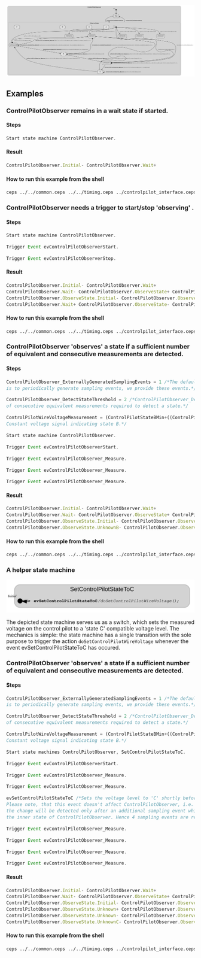 ![](img/controlpilot_observer.svg)

## Examples


### ControlPilotObserver remains in a wait state if started.


#### Steps


```javascript
Start state machine ControlPilotObserver.
```

#### Result
```javascript
ControlPilotObserver.Initial- ControlPilotObserver.Wait+ 
```

#### How to run this example from the shell
```bash
ceps ../../common.ceps ../../timing.ceps ../controlpilot_interface.ceps ../controlpilot.ceps controlpilot_observer_interface.ceps controlpilot_observer.ceps readme_scenario_1.ceps 
```


### ControlPilotObserver needs a trigger to start/stop  'observing' .


#### Steps


```javascript
Start state machine ControlPilotObserver.
```

```javascript
Trigger Event evControlPilotObserverStart.
```

```javascript
Trigger Event evControlPilotObserverStop.
```

#### Result
```javascript
ControlPilotObserver.Initial- ControlPilotObserver.Wait+ 
ControlPilotObserver.Wait- ControlPilotObserver.ObserveState+ ControlPilotObserver.ObserveState.Initial+ 
ControlPilotObserver.ObserveState.Initial- ControlPilotObserver.ObserveState.UnknownE+ 
ControlPilotObserver.Wait+ ControlPilotObserver.ObserveState- ControlPilotObserver.ObserveState.UnknownE- 
```

#### How to run this example from the shell
```bash
ceps ../../common.ceps ../../timing.ceps ../controlpilot_interface.ceps ../controlpilot.ceps controlpilot_observer_interface.ceps controlpilot_observer.ceps readme_scenario_2.ceps 
```


### ControlPilotObserver 'observes' a state if a sufficient number of equivalent and consecutive measurements are detected.


#### Steps


```javascript
ControlPilotObserver_ExternallyGeneratedSamplingEvents = 1 /*The default behaviour of ControlPilotObserver
is to periodically generate sampling events, we provide these events.*/ 
```

```javascript
ControlPilotObserver_DetectStateThreshold = 2 /*ControlPilotObserver_DetectStateThreshold+1 is the number
of consecutive equivalent measurements required to detect a state.*/ 
```

```javascript
ControlPilotWireVoltageMeasurement = (ControlPilotStateBMin+((ControlPilotStateBMax-ControlPilotStateBMin)/2)) /*
Constant voltage signal indicating state B.*/ 
```

```javascript
Start state machine ControlPilotObserver.
```

```javascript
Trigger Event evControlPilotObserverStart.
```

```javascript
Trigger Event evControlPilotObserver_Measure.
```

```javascript
Trigger Event evControlPilotObserver_Measure.
```

```javascript
Trigger Event evControlPilotObserver_Measure.
```

#### Result
```javascript
ControlPilotObserver.Initial- ControlPilotObserver.Wait+ 
ControlPilotObserver.Wait- ControlPilotObserver.ObserveState+ ControlPilotObserver.ObserveState.Initial+ 
ControlPilotObserver.ObserveState.Initial- ControlPilotObserver.ObserveState.UnknownB+ 
ControlPilotObserver.ObserveState.UnknownB- ControlPilotObserver.ObserveState.B+ 
```

#### How to run this example from the shell
```bash
ceps ../../common.ceps ../../timing.ceps ../controlpilot_interface.ceps ../controlpilot.ceps controlpilot_observer_interface.ceps controlpilot_observer.ceps readme_scenario_3.ceps 
```

### A helper state machine

![](img/readme_scenario_4a.svg)

The depicted state machine serves us as a switch, which sets the measured voltage on the control pilot to a 'state C' compatible voltage level. 
The mechanics is simple: the state machine has a single transition with the sole purpose to trigger the action 
`doSetControlPilotWireVoltage` whenever the event evSetControlPilotStateToC has occured.

### ControlPilotObserver 'observes' a state if a sufficient number of equivalent and consecutive measurements are detected.


#### Steps


```javascript
ControlPilotObserver_ExternallyGeneratedSamplingEvents = 1 /*The default behaviour of ControlPilotObserver
is to periodically generate sampling events, we provide these events.*/ 
```

```javascript
ControlPilotObserver_DetectStateThreshold = 2 /*ControlPilotObserver_DetectStateThreshold+1 is the number
of consecutive equivalent measurements required to detect a state.*/ 
```

```javascript
ControlPilotWireVoltageMeasurement = (ControlPilotStateBMin+((ControlPilotStateBMax-ControlPilotStateBMin)/2)) /*
Constant voltage signal indicating state B.*/ 
```

```javascript
Start state machines ControlPilotObserver, SetControlPilotStateToC.
```

```javascript
Trigger Event evControlPilotObserverStart.
```

```javascript
Trigger Event evControlPilotObserver_Measure.
```

```javascript
Trigger Event evControlPilotObserver_Measure.
```

```javascript
evSetControlPilotStateToC /*Sets the voltage level to 'C' shortly before 'B' would be detected.
Please note, that this event doesn't affect ControlPilotObserver, i.e.
the change will be detected only after an additional sampling event which resets
the inner state of ControlPilotObserver. Hence 4 sampling events are required for the detection of 'C'.*/ 
```

```javascript
Trigger Event evControlPilotObserver_Measure.
```

```javascript
Trigger Event evControlPilotObserver_Measure.
```

```javascript
Trigger Event evControlPilotObserver_Measure.
```

```javascript
Trigger Event evControlPilotObserver_Measure.
```

#### Result
```javascript
ControlPilotObserver.Initial- ControlPilotObserver.Wait+ 
ControlPilotObserver.Wait- ControlPilotObserver.ObserveState+ ControlPilotObserver.ObserveState.Initial+ 
ControlPilotObserver.ObserveState.Initial- ControlPilotObserver.ObserveState.UnknownB+ 
ControlPilotObserver.ObserveState.Unknown+ ControlPilotObserver.ObserveState.UnknownB- 
ControlPilotObserver.ObserveState.Unknown- ControlPilotObserver.ObserveState.UnknownC+ 
ControlPilotObserver.ObserveState.UnknownC- ControlPilotObserver.ObserveState.C+ 
```

#### How to run this example from the shell
```bash
ceps ../../common.ceps ../../timing.ceps ../controlpilot_interface.ceps ../controlpilot.ceps controlpilot_observer_interface.ceps controlpilot_observer.ceps readme_scenario_4a.ceps readme_scenario_4b.ceps >> README.md 
```

